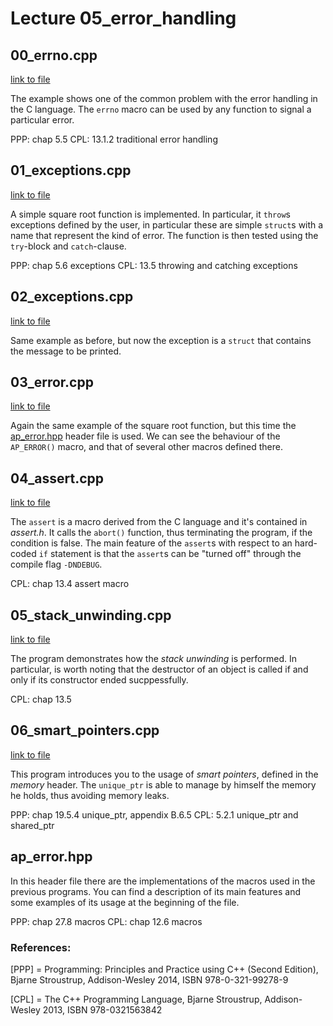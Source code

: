 # Lecture 05_error_handling



## 00_errno.cpp

[link to file](./00_errno.cpp)

The example shows one of the common problem with the error handling in
the C language.  The `errno` macro can be used by any function to
signal a particular error.

PPP: chap 5.5
CPL: 13.1.2 traditional error handling




## 01_exceptions.cpp

[link to file](./01_exceptions.cpp)

A simple square root function is implemented. In particular, it `throw`s exceptions defined by the user, in
particular these are simple `struct`s with a name that represent the kind of error.
The function is then tested using the `try`-block and `catch`-clause.

PPP: chap 5.6 exceptions
CPL: 13.5 throwing and catching exceptions




## 02_exceptions.cpp

[link to file](./02_exceptions.cpp)

Same example as before, but now the exception is a `struct` that contains the message to be
printed.




## 03_error.cpp

[link to file](./03_error.cpp)

Again the same example of the square root function, but this time the [ap_error.hpp](./ap_error.hpp)
header file is used.
We can see the behaviour of the `AP_ERROR()` macro, and that of several other macros defined there.



## 04_assert.cpp

[link to file](./04_assert.cpp)

The `assert` is a macro derived from the C language and it's contained in *assert.h*.
It calls the `abort()` function, thus terminating the program, if the condition is false. The main feature of the `assert`s with respect to an hard-coded `if` statement is that the `assert`s can be "turned off" through the compile flag `-DNDEBUG`.

CPL: chap 13.4 assert macro




## 05_stack_unwinding.cpp

[link to file](./05_stack_unwinding.cpp)

The program demonstrates how the *stack unwinding* is performed. In particular, is worth noting that the destructor of an object is called if and only if its constructor ended sucppessfully.

CPL: chap 13.5






## 06_smart_pointers.cpp

[link to file](./06_smart_pointers.cpp)

This program introduces you to the usage of *smart pointers*, defined in the
*memory* header. The `unique_ptr` is able to manage by himself the memory he holds,
thus avoiding memory leaks.

PPP: chap 19.5.4 unique_ptr, appendix B.6.5
CPL: 5.2.1 unique_ptr and shared_ptr





## ap_error.hpp

In this header file there are the implementations of the macros used in the previous programs.
You can find a description of its main features and some examples of its usage at the beginning
of the file.

PPP: chap 27.8 macros
CPL: chap 12.6 macros








### References:

[PPP] = Programming: Principles and Practice using C++ (Second Edition), Bjarne Stroustrup, Addison-Wesley 2014, ISBN 978-0-321-99278-9

[CPL] = The C++ Programming Language, Bjarne Stroustrup, Addison-Wesley 2013, ISBN 978-0321563842
